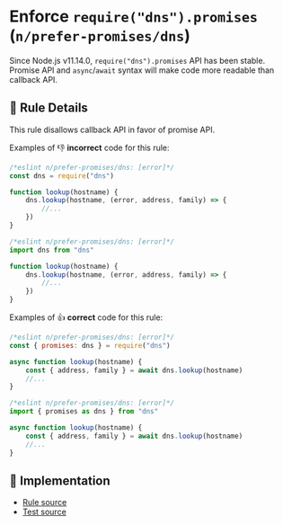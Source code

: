 # Enforce `require("dns").promises` (`n/prefer-promises/dns`)

<!-- end auto-generated rule header -->

Since Node.js v11.14.0, `require("dns").promises` API has been stable.
Promise API and `async`/`await` syntax will make code more readable than callback API.

## 📖 Rule Details

This rule disallows callback API in favor of promise API.

Examples of 👎 **incorrect** code for this rule:

```js
/*eslint n/prefer-promises/dns: [error]*/
const dns = require("dns")

function lookup(hostname) {
    dns.lookup(hostname, (error, address, family) => {
        //...
    })
}
```

```js
/*eslint n/prefer-promises/dns: [error]*/
import dns from "dns"

function lookup(hostname) {
    dns.lookup(hostname, (error, address, family) => {
        //...
    })
}
```

Examples of 👍 **correct** code for this rule:

```js
/*eslint n/prefer-promises/dns: [error]*/
const { promises: dns } = require("dns")

async function lookup(hostname) {
    const { address, family } = await dns.lookup(hostname)
    //...
}
```

```js
/*eslint n/prefer-promises/dns: [error]*/
import { promises as dns } from "dns"

async function lookup(hostname) {
    const { address, family } = await dns.lookup(hostname)
    //...
}
```

## 🔎 Implementation

- [Rule source](../../../lib/rules/prefer-promises/dns.js)
- [Test source](../../../tests/lib/rules/prefer-promises/dns.js)
